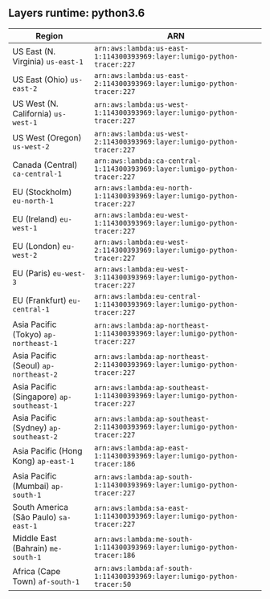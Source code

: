 Layers runtime: python3.6
----
| Region | ARN |
| --- | --- |
|US East (N. Virginia)  `us-east-1`|`arn:aws:lambda:us-east-1:114300393969:layer:lumigo-python-tracer:227`|
|US East (Ohio)  `us-east-2`|`arn:aws:lambda:us-east-2:114300393969:layer:lumigo-python-tracer:227`|
|US West (N. California)  `us-west-1`|`arn:aws:lambda:us-west-1:114300393969:layer:lumigo-python-tracer:227`|
|US West (Oregon)  `us-west-2`|`arn:aws:lambda:us-west-2:114300393969:layer:lumigo-python-tracer:227`|
|Canada (Central)  `ca-central-1`|`arn:aws:lambda:ca-central-1:114300393969:layer:lumigo-python-tracer:227`|
|EU (Stockholm)  `eu-north-1`|`arn:aws:lambda:eu-north-1:114300393969:layer:lumigo-python-tracer:227`|
|EU (Ireland)  `eu-west-1`|`arn:aws:lambda:eu-west-1:114300393969:layer:lumigo-python-tracer:227`|
|EU (London)  `eu-west-2`|`arn:aws:lambda:eu-west-2:114300393969:layer:lumigo-python-tracer:227`|
|EU (Paris)  `eu-west-3`|`arn:aws:lambda:eu-west-3:114300393969:layer:lumigo-python-tracer:227`|
|EU (Frankfurt)  `eu-central-1`|`arn:aws:lambda:eu-central-1:114300393969:layer:lumigo-python-tracer:227`|
|Asia Pacific (Tokyo)  `ap-northeast-1`|`arn:aws:lambda:ap-northeast-1:114300393969:layer:lumigo-python-tracer:227`|
|Asia Pacific (Seoul)  `ap-northeast-2`|`arn:aws:lambda:ap-northeast-2:114300393969:layer:lumigo-python-tracer:227`|
|Asia Pacific (Singapore)  `ap-southeast-1`|`arn:aws:lambda:ap-southeast-1:114300393969:layer:lumigo-python-tracer:227`|
|Asia Pacific (Sydney)  `ap-southeast-2`|`arn:aws:lambda:ap-southeast-2:114300393969:layer:lumigo-python-tracer:227`|
|Asia Pacific (Hong Kong)  `ap-east-1`|`arn:aws:lambda:ap-east-1:114300393969:layer:lumigo-python-tracer:186`|
|Asia Pacific (Mumbai)  `ap-south-1`|`arn:aws:lambda:ap-south-1:114300393969:layer:lumigo-python-tracer:227`|
|South America (São Paulo)  `sa-east-1`|`arn:aws:lambda:sa-east-1:114300393969:layer:lumigo-python-tracer:227`|
|Middle East (Bahrain)  `me-south-1`|`arn:aws:lambda:me-south-1:114300393969:layer:lumigo-python-tracer:186`|
|Africa (Cape Town)  `af-south-1`|`arn:aws:lambda:af-south-1:114300393969:layer:lumigo-python-tracer:50`|
